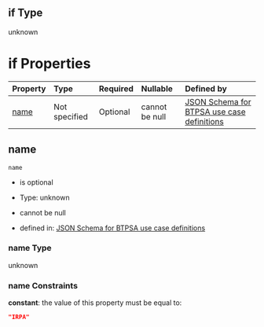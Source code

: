 ## if Type

unknown

# if Properties

| Property      | Type          | Required | Nullable       | Defined by                                                                                                                                                                                                        |
| :------------ | :------------ | :------- | :------------- | :---------------------------------------------------------------------------------------------------------------------------------------------------------------------------------------------------------------- |
| [name](#name) | Not specified | Optional | cannot be null | [JSON Schema for BTPSA use case definitions](btpsa-usecase-properties-services-items-allof-2-then-allof-26-if-properties-name.md "undefined#/properties/services/items/allOf/2/then/allOf/26/if/properties/name") |

## name



`name`

*   is optional

*   Type: unknown

*   cannot be null

*   defined in: [JSON Schema for BTPSA use case definitions](btpsa-usecase-properties-services-items-allof-2-then-allof-26-if-properties-name.md "undefined#/properties/services/items/allOf/2/then/allOf/26/if/properties/name")

### name Type

unknown

### name Constraints

**constant**: the value of this property must be equal to:

```json
"IRPA"
```
